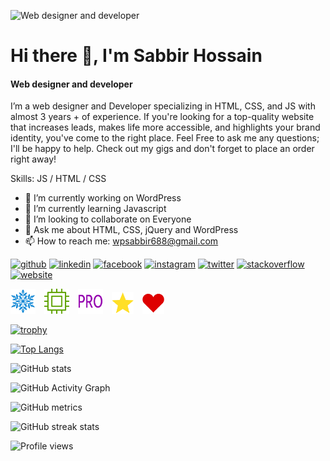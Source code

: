![Web designer and developer ](https://wp-sabbir.com/wp-content/uploads/2023/07/Sabbir-Hossain.png)


# Hi there 👋, I'm Sabbir Hossain
#### Web designer and developer 


I’m a web designer and Developer specializing in HTML, CSS, and JS with almost 3 years + of experience. If you're looking for a top-quality website that increases leads, makes life more accessible, and highlights your brand identity, you've come to the right place. Feel Free to ask me any questions; I'll be happy to help. Check out my gigs and don't forget to place an order right away!

Skills:  JS / HTML / CSS

- 🔭 I’m currently working on WordPress 
- 🌱 I’m currently learning Javascript  
- 👯 I’m looking to collaborate on Everyone 
- 💬 Ask me about HTML, CSS, jQuery and WordPress 
- 📫 How to reach me: wpsabbir688@gmail.com 


[<img src='https://cdn.jsdelivr.net/npm/simple-icons@3.0.1/icons/github.svg' alt='github' height='40'>](https://github.com/wpsabbir)  [<img src='https://cdn.jsdelivr.net/npm/simple-icons@3.0.1/icons/linkedin.svg' alt='linkedin' height='40'>](https://www.linkedin.com/in/sabbir-hossen/)  [<img src='https://cdn.jsdelivr.net/npm/simple-icons@3.0.1/icons/facebook.svg' alt='facebook' height='40'>](https://www.facebook.com/i.am.really.love.you.atia)  [<img src='https://cdn.jsdelivr.net/npm/simple-icons@3.0.1/icons/instagram.svg' alt='instagram' height='40'>](https://www.instagram.com/wp_sabbir_/)  [<img src='https://cdn.jsdelivr.net/npm/simple-icons@3.0.1/icons/twitter.svg' alt='twitter' height='40'>](https://twitter.com/wp_sabbir)  [<img src='https://cdn.jsdelivr.net/npm/simple-icons@3.0.1/icons/stackoverflow.svg' alt='stackoverflow' height='40'>](https://stackoverflow.com/users/sabbir-hossain)  [<img src='https://cdn.jsdelivr.net/npm/simple-icons@3.0.1/icons/icloud.svg' alt='website' height='40'>](https://wp-sabbir.com/)  

<a href='https://archiveprogram.github.com/'><img src='https://raw.githubusercontent.com/acervenky/animated-github-badges/master/assets/acbadge.gif' width='40' height='40'></a> <a href='https://docs.github.com/en/developers'><img src='https://raw.githubusercontent.com/acervenky/animated-github-badges/master/assets/devbadge.gif' width='40' height='40'></a> <a href='https://github.com/pricing'><img src='https://raw.githubusercontent.com/acervenky/animated-github-badges/master/assets/pro.gif' width='40' height='40'></a> <a href='https://stars.github.com/'><img src='https://raw.githubusercontent.com/acervenky/animated-github-badges/master/assets/starbadge.gif' width='35' height='35'></a> <a href='https://docs.github.com/en/github/supporting-the-open-source-community-with-github-sponsors'><img src='https://raw.githubusercontent.com/acervenky/animated-github-badges/master/assets/sponsorbadge.gif' width='35' height='35'></a> 

[![trophy](https://github-profile-trophy.vercel.app/?username=wpsabbir)](https://github.com/ryo-ma/github-profile-trophy)

[![Top Langs](https://github-readme-stats.vercel.app/api/top-langs/?username=wpsabbir)](https://github.com/anuraghazra/github-readme-stats)

![GitHub stats](https://github-readme-stats.vercel.app/api?username=wpsabbir&show_icons=true&count_private=true)  

![GitHub Activity Graph](https://activity-graph.herokuapp.com/graph?username=wpsabbir)  

![GitHub metrics](https://metrics.lecoq.io/wpsabbir)  

![GitHub streak stats](https://streak-stats.demolab.com/?user=wpsabbir)  

![Profile views](https://gpvc.arturio.dev/wpsabbir)  
